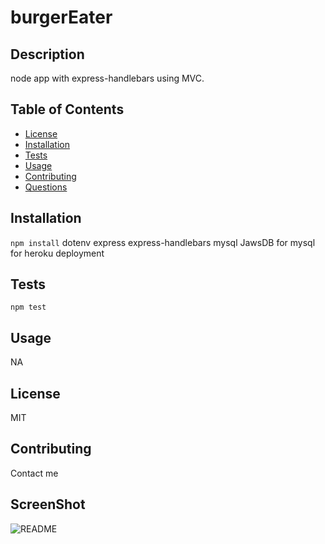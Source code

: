 # burgerEater
## Description
  node app with express-handlebars using MVC. 
  ## Table of Contents
  * [License](#license)
  * [Installation](#installation)
  * [Tests](#tests)
  * [Usage](#usage)
  * [Contributing](#contributing)
  * [Questions](#questions)
  ## Installation
  ``` npm install ```
    dotenv
    express
    express-handlebars
    mysql
    JawsDB for mysql for heroku deployment
  ## Tests
  ``` npm test ```
  ## Usage
  NA
  ## License
  MIT
  ## Contributing
  Contact me  
  ## ScreenShot
  ![README](burgerEater.png)